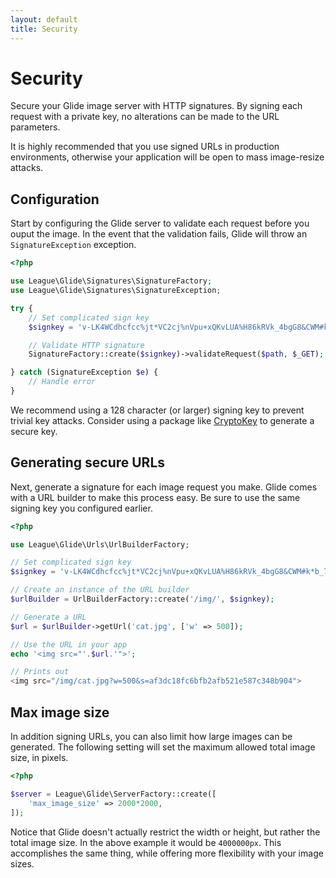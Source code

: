 ```yaml
---
layout: default
title: Security
---
```


# Security

Secure your Glide image server with HTTP signatures. By signing each request with a private key, no alterations can be made to the URL parameters.

<p class="message-notice">It is highly recommended that you use signed URLs in production environments, otherwise your application will be open to mass image-resize attacks.</p>

## Configuration

Start by configuring the Glide server to validate each request before you ouput the image. In the event that the validation fails, Glide will throw an `SignatureException` exception.

~~~ php
<?php

use League\Glide\Signatures\SignatureFactory;
use League\Glide\Signatures\SignatureException;

try {
    // Set complicated sign key
    $signkey = 'v-LK4WCdhcfcc%jt*VC2cj%nVpu+xQKvLUA%H86kRVk_4bgG8&CWM#k*b_7MUJpmTc=4GFmKFp7=K%67je-skxC5vz+r#xT?62tT?Aw%FtQ4Y3gvnwHTwqhxUh89wCa_';

    // Validate HTTP signature
    SignatureFactory::create($signkey)->validateRequest($path, $_GET);

} catch (SignatureException $e) {
    // Handle error
}
~~~

<p class="message-notice">We recommend using a 128 character (or larger) signing key to prevent trivial key attacks. Consider using a package like <a href="https://github.com/AndrewCarterUK/CryptoKey">CryptoKey</a> to generate a secure key.</p>

## Generating secure URLs

Next, generate a signature for each image request you make. Glide comes with a URL builder to make this process easy. Be sure to use the same signing key you configured earlier.

~~~ php
<?php

use League\Glide\Urls\UrlBuilderFactory;

// Set complicated sign key
$signkey = 'v-LK4WCdhcfcc%jt*VC2cj%nVpu+xQKvLUA%H86kRVk_4bgG8&CWM#k*b_7MUJpmTc=4GFmKFp7=K%67je-skxC5vz+r#xT?62tT?Aw%FtQ4Y3gvnwHTwqhxUh89wCa_';

// Create an instance of the URL builder
$urlBuilder = UrlBuilderFactory::create('/img/', $signkey);

// Generate a URL
$url = $urlBuilder->getUrl('cat.jpg', ['w' => 500]);

// Use the URL in your app
echo '<img src="'.$url.'">';

// Prints out
<img src="/img/cat.jpg?w=500&s=af3dc18fc6bfb2afb521e587c348b904">
~~~

## Max image size

In addition signing URLs, you can also limit how large images can be generated. The following setting will set the maximum allowed total image size, in pixels.

~~~ php
<?php

$server = League\Glide\ServerFactory::create([
    'max_image_size' => 2000*2000,
]);
~~~

Notice that Glide doesn't actually restrict the width or height, but rather the total image size. In the above example it would be `4000000px`. This accomplishes the same thing, while offering more flexibility with your image sizes.